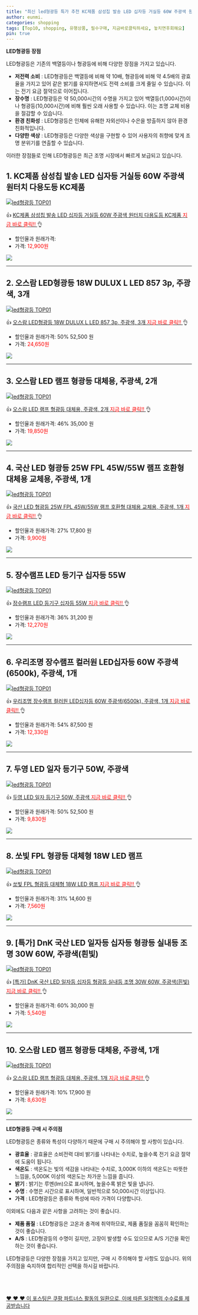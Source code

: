 ```yaml
---
title: "최신 led형광등 특가 추천 KC제품 삼성칩 발송 LED 십자등 거실등 60W 주광색 원터치 다용도등 KC제품 비교 장점"
author: eunmi.
categories: shopping
tags: [Top10, shopping, 유행상품, 필수구매, 지금바로클릭하세요, 놓치면후회해요]
pin: true
---
```

**LED형광등 장점**

LED형광등은 기존의 백열등이나 형광등에 비해 다양한 장점을 가지고 있습니다.

* **저전력 소비** : LED형광등은 백열등에 비해 약 10배, 형광등에 비해 약 4.5배의 광효율을 가지고 있어 같은 밝기를 유지하면서도 전력 소비를 크게 줄일 수 있습니다. 이는 전기 요금 절약으로 이어집니다.
* **장수명** : LED형광등은 약 50,000시간의 수명을 가지고 있어 백열등(1,000시간)이나 형광등(10,000시간)에 비해 훨씬 오래 사용할 수 있습니다. 이는 조명 교체 비용을 절감할 수 있습니다.
* **환경 친화성** : LED형광등은 인체에 유해한 자외선이나 수은을 방출하지 않아 환경 친화적입니다.
* **다양한 색상** : LED형광등은 다양한 색상을 구현할 수 있어 사용자의 취향에 맞게 조명 분위기를 연출할 수 있습니다.

이러한 장점들로 인해 LED형광등은 최근 조명 시장에서 빠르게 보급되고 있습니다.

   

## 1. KC제품 삼성칩 발송 LED 십자등 거실등 60W 주광색 원터치 다용도등 KC제품

[![led형광등 TOP01](https://thumbnail10.coupangcdn.com/thumbnails/remote/230x230ex/image/vendor_inventory/116f/fa6eb2f07cfd9aecdea1d877520eec828ec53b5bfeebc36eaa719a5c1bf3.jpg)](https://link.coupang.com/re/AFFSDP?lptag=AF3617701&subid=GithubCoopas&pageKey=7263134713&traceid=V0-153&itemId=18505026094&vendorItemId=70207312830)


👍 [KC제품 삼성칩 발송 LED 십자등 거실등 60W 주광색 원터치 다용도등 KC제품 <font color=red> 지금 바로 클릭!! </font> ](https://link.coupang.com/re/AFFSDP?lptag=AF3617701&subid=GithubCoopas&pageKey=7263134713&traceid=V0-153&itemId=18505026094&vendorItemId=70207312830) 👌 


- 할인율과 원래가격: 
- 가격: <span style='color:red'>12,900원</span>

[![](/discount_price.png)](https://link.coupang.com/re/AFFSDP?lptag=AF3617701&subid=GithubCoopas&pageKey=7263134713&traceid=V0-153&itemId=18505026094&vendorItemId=70207312830)

---


   

## 2. 오스람 LED형광등 18W DULUX L LED 857 3p, 주광색, 3개

[![led형광등 TOP01](https://thumbnail10.coupangcdn.com/thumbnails/remote/230x230ex/image/retail/images/3608728065646904-b628bb81-f88b-403b-9455-bd5de4ce2626.jpg)](https://link.coupang.com/re/AFFSDP?lptag=AF3617701&subid=GithubCoopas&pageKey=1494774720&traceid=V0-153&itemId=2567073556&vendorItemId=70559501110)


👍 [오스람 LED형광등 18W DULUX L LED 857 3p, 주광색, 3개 <font color=red> 지금 바로 클릭!! </font> ](https://link.coupang.com/re/AFFSDP?lptag=AF3617701&subid=GithubCoopas&pageKey=1494774720&traceid=V0-153&itemId=2567073556&vendorItemId=70559501110) 👌 


- 할인율과 원래가격: 50%  52,500   원
- 가격: <span style='color:red'>24,650원</span>

[![](/discount_price.png)](https://link.coupang.com/re/AFFSDP?lptag=AF3617701&subid=GithubCoopas&pageKey=1494774720&traceid=V0-153&itemId=2567073556&vendorItemId=70559501110)

---


   

## 3. 오스람 LED 램프 형광등 대체용, 주광색, 2개

[![led형광등 TOP01](https://thumbnail9.coupangcdn.com/thumbnails/remote/230x230ex/image/retail/images/2023/01/02/11/2/58c4b878-49c4-4348-91c5-14a18f740116.jpg)](https://link.coupang.com/re/AFFSDP?lptag=AF3617701&subid=GithubCoopas&pageKey=1494774843&traceid=V0-153&itemId=17398140375&vendorItemId=84567593728)


👍 [오스람 LED 램프 형광등 대체용, 주광색, 2개 <font color=red> 지금 바로 클릭!! </font> ](https://link.coupang.com/re/AFFSDP?lptag=AF3617701&subid=GithubCoopas&pageKey=1494774843&traceid=V0-153&itemId=17398140375&vendorItemId=84567593728) 👌 


- 할인율과 원래가격: 46%  35,000   원
- 가격: <span style='color:red'>19,850원</span>

[![](/discount_price.png)](https://link.coupang.com/re/AFFSDP?lptag=AF3617701&subid=GithubCoopas&pageKey=1494774843&traceid=V0-153&itemId=17398140375&vendorItemId=84567593728)

---


   

## 4. 국산 LED 형광등 25W FPL 45W/55W 램프 호환형 대체용 교체용, 주광색, 1개

[![led형광등 TOP01](https://thumbnail7.coupangcdn.com/thumbnails/remote/230x230ex/image/vendor_inventory/77b8/8f82d8e8ae3f9c128de9a4f1e2ccdffc9631029c65428dfb9db667982731.png)](https://link.coupang.com/re/AFFSDP?lptag=AF3617701&subid=GithubCoopas&pageKey=7402225077&traceid=V0-153&itemId=19161840491&vendorItemId=86280396859)


👍 [국산 LED 형광등 25W FPL 45W/55W 램프 호환형 대체용 교체용, 주광색, 1개 <font color=red> 지금 바로 클릭!! </font> ](https://link.coupang.com/re/AFFSDP?lptag=AF3617701&subid=GithubCoopas&pageKey=7402225077&traceid=V0-153&itemId=19161840491&vendorItemId=86280396859) 👌 


- 할인율과 원래가격: 27%  17,800   원
- 가격: <span style='color:red'>9,900원</span>

[![](/discount_price.png)](https://link.coupang.com/re/AFFSDP?lptag=AF3617701&subid=GithubCoopas&pageKey=7402225077&traceid=V0-153&itemId=19161840491&vendorItemId=86280396859)

---


   

## 5. 장수램프 LED 등기구 십자등 55W

[![led형광등 TOP01](https://thumbnail8.coupangcdn.com/thumbnails/remote/230x230ex/image/vendor_inventory/453c/4589b70cb0daaf5f16bc130dd2954586fae6891fc75ed75cf7d1f3a28fab.jpg)](https://link.coupang.com/re/AFFSDP?lptag=AF3617701&subid=GithubCoopas&pageKey=6175248885&traceid=V0-153&itemId=12082466565&vendorItemId=86423385326)


👍 [장수램프 LED 등기구 십자등 55W <font color=red> 지금 바로 클릭!! </font> ](https://link.coupang.com/re/AFFSDP?lptag=AF3617701&subid=GithubCoopas&pageKey=6175248885&traceid=V0-153&itemId=12082466565&vendorItemId=86423385326) 👌 


- 할인율과 원래가격: 36%  31,200   원
- 가격: <span style='color:red'>12,270원</span>

[![](/discount_price.png)](https://link.coupang.com/re/AFFSDP?lptag=AF3617701&subid=GithubCoopas&pageKey=6175248885&traceid=V0-153&itemId=12082466565&vendorItemId=86423385326)

---


   

## 6. 우리조명 장수램프 컬러원 LED십자등 60W 주광색(6500k), 주광색, 1개

[![led형광등 TOP01](https://thumbnail8.coupangcdn.com/thumbnails/remote/230x230ex/image/vendor_inventory/453c/4589b70cb0daaf5f16bc130dd2954586fae6891fc75ed75cf7d1f3a28fab.jpg)](https://link.coupang.com/re/AFFSDP?lptag=AF3617701&subid=GithubCoopas&pageKey=5267527589&traceid=V0-153&itemId=7499295813&vendorItemId=86194541233)


👍 [우리조명 장수램프 컬러원 LED십자등 60W 주광색(6500k), 주광색, 1개 <font color=red> 지금 바로 클릭!! </font> ](https://link.coupang.com/re/AFFSDP?lptag=AF3617701&subid=GithubCoopas&pageKey=5267527589&traceid=V0-153&itemId=7499295813&vendorItemId=86194541233) 👌 


- 할인율과 원래가격: 54%  87,500   원
- 가격: <span style='color:red'>12,330원</span>

[![](/discount_price.png)](https://link.coupang.com/re/AFFSDP?lptag=AF3617701&subid=GithubCoopas&pageKey=5267527589&traceid=V0-153&itemId=7499295813&vendorItemId=86194541233)

---


   

## 7. 두영 LED 일자 등기구 50W, 주광색

[![led형광등 TOP01](https://thumbnail8.coupangcdn.com/thumbnails/remote/230x230ex/image/retail/images/189679111638138-522aa9fa-8b02-4d48-97d5-37f812dfb57e.jpg)](https://link.coupang.com/re/AFFSDP?lptag=AF3617701&subid=GithubCoopas&pageKey=43049852&traceid=V0-153&itemId=155859391&vendorItemId=3365641710)


👍 [두영 LED 일자 등기구 50W, 주광색 <font color=red> 지금 바로 클릭!! </font> ](https://link.coupang.com/re/AFFSDP?lptag=AF3617701&subid=GithubCoopas&pageKey=43049852&traceid=V0-153&itemId=155859391&vendorItemId=3365641710) 👌 


- 할인율과 원래가격: 50%  52,500   원
- 가격: <span style='color:red'>9,830원</span>

[![](/discount_price.png)](https://link.coupang.com/re/AFFSDP?lptag=AF3617701&subid=GithubCoopas&pageKey=43049852&traceid=V0-153&itemId=155859391&vendorItemId=3365641710)

---


   

## 8. 쏘빛 FPL 형광등 대체형 18W LED 램프

[![led형광등 TOP01](https://thumbnail8.coupangcdn.com/thumbnails/remote/230x230ex/image/vendor_inventory/9683/98bb749ab815a5367623429c3c27d93623a5e08faa1ff3a7606887a8201f.jpg)](https://link.coupang.com/re/AFFSDP?lptag=AF3617701&subid=GithubCoopas&pageKey=6723412911&traceid=V0-153&itemId=15642807222&vendorItemId=85340478886)


👍 [쏘빛 FPL 형광등 대체형 18W LED 램프 <font color=red> 지금 바로 클릭!! </font> ](https://link.coupang.com/re/AFFSDP?lptag=AF3617701&subid=GithubCoopas&pageKey=6723412911&traceid=V0-153&itemId=15642807222&vendorItemId=85340478886) 👌 


- 할인율과 원래가격: 31%  14,600   원
- 가격: <span style='color:red'>7,560원</span>

[![](/discount_price.png)](https://link.coupang.com/re/AFFSDP?lptag=AF3617701&subid=GithubCoopas&pageKey=6723412911&traceid=V0-153&itemId=15642807222&vendorItemId=85340478886)

---


   

## 9. [특가] DnK 국산 LED 일자등 십자등 형광등 실내등 조명 30W 60W, 주광색(흰빛)

[![led형광등 TOP01](https://thumbnail10.coupangcdn.com/thumbnails/remote/230x230ex/image/vendor_inventory/eb21/e3c3a60c30262c4251206bf04c72ce9245eb4a3483f658e27e62f4c273d5.jpg)](https://link.coupang.com/re/AFFSDP?lptag=AF3617701&subid=GithubCoopas&pageKey=5655728570&traceid=V0-153&itemId=9268777962&vendorItemId=76554318368)


👍 [[특가] DnK 국산 LED 일자등 십자등 형광등 실내등 조명 30W 60W, 주광색(흰빛) <font color=red> 지금 바로 클릭!! </font> ](https://link.coupang.com/re/AFFSDP?lptag=AF3617701&subid=GithubCoopas&pageKey=5655728570&traceid=V0-153&itemId=9268777962&vendorItemId=76554318368) 👌 


- 할인율과 원래가격: 60%  30,000   원
- 가격: <span style='color:red'>5,540원</span>

[![](/discount_price.png)](https://link.coupang.com/re/AFFSDP?lptag=AF3617701&subid=GithubCoopas&pageKey=5655728570&traceid=V0-153&itemId=9268777962&vendorItemId=76554318368)

---


   

## 10. 오스람 LED 램프 형광등 대체용, 주광색, 1개

[![led형광등 TOP01](https://thumbnail6.coupangcdn.com/thumbnails/remote/230x230ex/image/product/image/vendoritem/2018/10/29/3528464840/d120f867-cc14-4868-bd4e-193f5d51f1e6.jpg)](https://link.coupang.com/re/AFFSDP?lptag=AF3617701&subid=GithubCoopas&pageKey=1494774720&traceid=V0-153&itemId=218609921&vendorItemId=3528464840)


👍 [오스람 LED 램프 형광등 대체용, 주광색, 1개 <font color=red> 지금 바로 클릭!! </font> ](https://link.coupang.com/re/AFFSDP?lptag=AF3617701&subid=GithubCoopas&pageKey=1494774720&traceid=V0-153&itemId=218609921&vendorItemId=3528464840) 👌 


- 할인율과 원래가격: 10%  17,900   원
- 가격: <span style='color:red'>8,630원</span>

[![](/discount_price.png)](https://link.coupang.com/re/AFFSDP?lptag=AF3617701&subid=GithubCoopas&pageKey=1494774720&traceid=V0-153&itemId=218609921&vendorItemId=3528464840)

---
**LED형광등 구매 시 주의점**

LED형광등은 종류와 특성이 다양하기 때문에 구매 시 주의해야 할 사항이 있습니다.

* **광효율** : 광효율은 소비전력 대비 밝기를 나타내는 수치로, 높을수록 전기 요금 절약에 도움이 됩니다.
* **색온도** : 색온도는 빛의 색감을 나타내는 수치로, 3,000K 이하의 색온도는 따뜻한 느낌을, 5,000K 이상의 색온도는 차가운 느낌을 줍니다.
* **밝기** : 밝기는 루멘(lm)으로 표시하며, 높을수록 밝은 빛을 냅니다.
* **수명** : 수명은 시간으로 표시하며, 일반적으로 50,000시간 이상입니다.
* **가격** : LED형광등은 종류와 특성에 따라 가격이 다양합니다.

이외에도 다음과 같은 사항을 고려하는 것이 좋습니다.

* **제품 품질** : LED형광등은 고온과 충격에 취약하므로, 제품 품질을 꼼꼼히 확인하는 것이 좋습니다.
* **A/S** : LED형광등의 수명이 길지만, 고장이 발생할 수도 있으므로 A/S 기간을 확인하는 것이 좋습니다.

LED형광등은 다양한 장점을 가지고 있지만, 구매 시 주의해야 할 사항도 있습니다. 위의 주의점을 숙지하여 합리적인 선택을 하시길 바랍니다.<br><br><br><br><br> [ ❤ ❤ ❤ 이 포스팅은 쿠팡 파트너스 활동의 일환으로, 이에 따른 일정액의 수수료를 제공받습니다](https://link.coupang.com/a/bcEFyh)